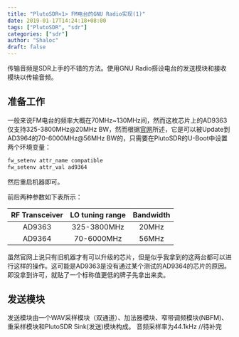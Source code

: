 ```yaml
---
title: "PlutoSDR<1> FM电台的GNU Radio实现(1)"
date: 2019-01-17T14:24:18+08:00
tags: ["PlutoSDR", "sdr"]
categories: ["sdr"]
author: "Shaloc"
draft: false
---
```


传输音频是SDR上手的不错的方法。使用GNU Radio搭设电台的发送模块和接收模块以传输音频。
## 准备工作
一般来说FM电台的频率大概在70MHz~130MHz间，然而这枚芯片上的AD9363仅支持325-3800MHz@20MHz BW，然而根据[官网](https://wiki.analog.com/university/tools/pluto/users/customizing)所述，它是可以被Update到AD3964的70-6000MHz@56MHz BW的，只需要在PlutoSDR的U-Boot中设置两个环境变量：
```bash
fw_setenv attr_name compatible
fw_setenv attr_val ad9364
```
然后重启机器即可。

前后两种参数如下表所示：

|RF Transceiver|LO tuning range|Bandwidth|
|:--:|:--:|:--:|
|AD9363|325-3800MHz|20MHz|
|AD9364|70-6000MHz|56MHz|

虽然官网上说只有旧机器才有可以升级的芯片，但是似乎我拿到的这两台都可以进行这样的操作。这可能是AD9363是没有通过某个测试的AD9364的芯片的原因。即没拿到许可，就贴了一个标称值更低的牌子先拿出来卖。
## 发送模块
发送模块由一个WAV采样模块（双通道）、加法器模块、窄带调频模块(NBFM)、重采样模块和PlutoSDR Sink(发送)模块构成。
音频采样率为44.1kHz
//待补完
